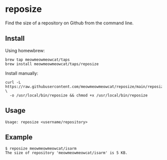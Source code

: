 # reposize

Find the size of a repository on Github from the command line.

## Install

Using homewbrew:
```shell
brew tap meowmeowmeowcat/taps
brew install meowmeowmeowcat/taps/reposize
```

Install manually:
```shell
curl -L https://raw.githubusercontent.com/meowmeowmeowcat/reposize/main/reposize \
  -o /usr/local/bin/reposize && chmod +x /usr/local/bin/reposize
```

## Usage

```shell
Usage: reposize <username/repository>
```

## Example

```shell
$ reposize meowmeowmeowcat/isarm
The size of repository 'meowmeowmeowcat/isarm' is 5 KB.
```

